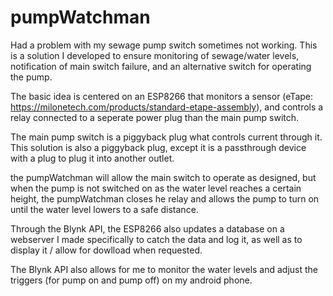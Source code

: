 # pumpWatchman
Had a problem with my sewage pump switch sometimes not working. This is a solution I developed to ensure monitoring of sewage/water levels, notification of main switch failure, and an alternative switch for operating the pump.

The basic idea is centered on an ESP8266 that monitors a sensor (eTape: https://milonetech.com/products/standard-etape-assembly), and controls a relay connected to a seperate power plug than the main pump switch.

The main pump switch is a piggyback plug what controls current through it. This solution is also a piggyback plug, except it is a passthrough device with a plug to plug it into another outlet.

the pumpWatchman will allow the main switch to operate as designed, but when the pump is not switched on as the water level reaches a certain height, the pumpWatchman closes he relay and allows the pump to turn on until the water level lowers to a safe distance.

Through the Blynk API, the ESP8266 also updates a database on a webserver I made specifically to catch the data and log it, as well as to display it / allow for dowlload when requested.

The Blynk API also allows for me to monitor the water levels and adjust the triggers (for pump on and pump off) on my android phone.
